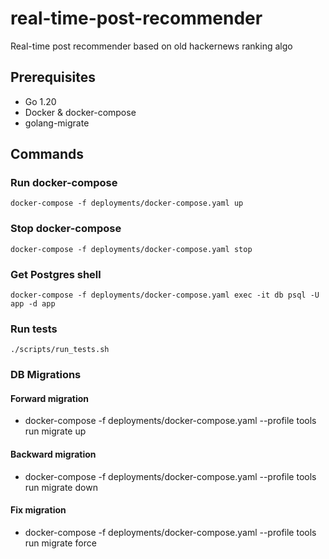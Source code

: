 # real-time-post-recommender
Real-time post recommender based on old hackernews ranking algo

## Prerequisites
- Go 1.20
- Docker & docker-compose
- golang-migrate

## Commands
### Run docker-compose
`docker-compose -f deployments/docker-compose.yaml up`

### Stop docker-compose
`docker-compose -f deployments/docker-compose.yaml stop`

### Get Postgres shell
`docker-compose -f deployments/docker-compose.yaml exec -it db psql -U app -d app`

### Run tests
`./scripts/run_tests.sh`

### DB Migrations
#### Forward migration
- docker-compose -f deployments/docker-compose.yaml --profile tools run migrate up
#### Backward migration
- docker-compose -f deployments/docker-compose.yaml --profile tools run migrate down
#### Fix migration
- docker-compose -f deployments/docker-compose.yaml --profile tools run migrate force <VERSION>